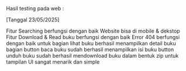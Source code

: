 Hasil testing pada web :

[Tanggal 23/05/2025]

Fitur Searching berfungsi dengan baik
Website bisa di mobile & dekstop
Fitur Download & Read buku berfungsi dengan baik
Error 404 berfungsi dengan baik
untuk bagian lihat buku berhasil menampilkan detail buku
bagian button baca buku sudah berhasil menampilkan isi buku
button unduh buku sudah berhasil mendownload buku dalam bentuk zip
untuk tampilan UI sangat menarik dan simple
